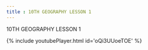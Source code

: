 ```yaml
---
title : 10TH GEOGRAPHY LESSON 1
---
```


10TH GEOGRAPHY LESSON 1



{% include youtubePlayer.html id='oQi3UUoeTOE' %}
